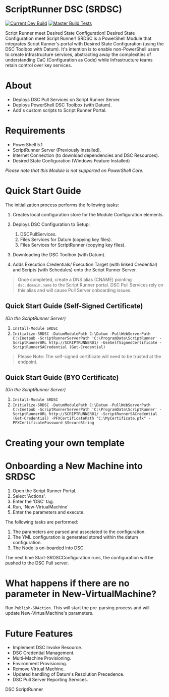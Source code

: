 # ScriptRunner DSC (SRDSC)

[![Current Dev Build](https://github.com/ZanattaMichael/SRDSC/actions/workflows/Current%20Dev%20Build.yml/badge.svg?event=status)](https://github.com/ZanattaMichael/SRDSC/actions/workflows/Current%20Dev%20Build.yml)
[![Master Build Tests](https://github.com/ZanattaMichael/SRDSC/actions/workflows/Master%20Build%20Tests.yml/badge.svg)](https://github.com/ZanattaMichael/SRDSC/actions/workflows/Master%20Build%20Tests.yml)

Script Runner meet Desired State Configuration! Desired State Configuration meet Script Runner!
SRDSC is a PowerShell Module that integrates Script Runner's portal with Desired State Configuration (using the DSC Toolbox with Datum). It's intention is to enable non-PowerShell users to create infrastructure services, abstracting away the complexities of understanding CaC (Configuration as Code) while Infrastructure teams retain control over key services.

# About

+ Deploys DSC Pull Services on Script Runner Server.
+ Deploys PowerShell DSC Toolbox (with Datum).
+ Add's custom scripts to Script Runner Portal.

# Requirements

+ PowerShell 5.1
+ ScriptRunner Server (Previously installed).
+ Internet Connection (to download dependencies and DSC Resources).
+ Desired State Configuration (Windows Feature Installed)

_Please note that this Module is not supported on PowerShell Core._

# Quick Start Guide

The initialization process performs the following tasks:

1. Creates local configuration store for the Module Configuration elements.
1. Deploys DSC Configuration to Setup:

    1. DSCPullServices.
    1. Files Services for Datum (copying key files).
    1. Files Services for ScriptRunner (copying key files).

1. Downloading the DSC Toolbox (with Datum).
1. Adds Execution Credentials/ Execution Target (with linked Credential) and Scripts (with Schedules) onto the Script Runner Server.

> Once completed, create a DNS alias (CNAME) pointing `dsc.domain.name` to the Script Runner portal. DSC Pull Services rely on this alias and will cause Pull Server onboarding issues.

## Quick Start Guide (Self-Signed Certificate)

_(On the ScriptRunner Server)_
1. `Install-Module SRDSC`
1. `Initialize-SRDSC -DatumModulePath C:\Datum -PullWebServerPath C:\Inetpub -ScriptRunnerServerPath 'C:\ProgramData\ScriptRunner' -ScriptRunnerURL http://SCRIPTRUNNER01/ -UseSelfSignedCertificate -ScriptRunnerSACredential (Get-Credential)`

>Please Note: The self-signed certificate will need to be trusted at the endpoint.

## Quick Start Guide (BYO Certificate)

_(On the ScriptRunner Server)_
1. `Install-Module SRDSC`
1. `Initialize-SRDSC -DatumModulePath C:\Datum -PullWebServerPath C:\Inetpub -ScriptRunnerServerPath 'C:\ProgramData\ScriptRunner' -ScriptRunnerURL http://SCRIPTRUNNER01/ -ScriptRunnerSACredential (Get-Credential) -PFXCertificatePath "C:\MyCertificate.pfx" -PFXCertificatePassword $SecureString`

# Creating your own template



# Onboarding a New Machine into SRDSC

1. Open the Script Runner Portal.
1. Select 'Actions'.
1. Enter the 'DSC' tag.
1. Run, 'New-VirtualMachine'
1. Enter the parameters and execute.

The following tasks are performed:

1. The parameters are parsed and associated to the configuration.
1. The YML configuration is generated stored within the datum configuration.
1. The Node is on-boarded into DSC.

The next time Start-SRDSCConfiguration runs, the configuration will be pushed to the DSC Pull server.

# What happens if there are no parameter in New-VirtualMachine?

Run `Publish-SRAction`. This will start the pre-parsing process and will update New-VirtualMachine's parameters.

# Future Features

+ Implement DSC Invoke Resource.
+ DSC Credential Management.
+ Multi-Machine Provisioning.
+ Environment Provisioning.
+ Remove Virtual Machine.
+ Updated handling of Datum's Resolution Precedence.
+ DSC Pull Server Reporting Services.

DSC ScriptRunner
